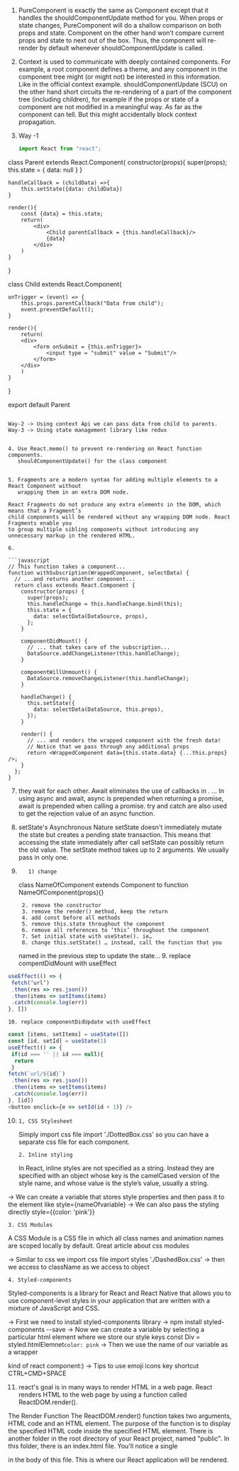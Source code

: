 1. PureComponent is exactly the same as Component except that it handles the shouldComponentUpdate method for you. When props or state changes, PureComponent will do a shallow comparison on both props and state. Component on the other hand won’t compare current props and state to next out of the box. Thus, the component will re-render by default whenever shouldComponentUpdate is called.

2. Context is used to communicate with deeply contained components. For example, a root component defines a theme, and any component in the component tree might (or might not) be interested in this information. Like in the official context example.
   shouldComponentUpdate (SCU) on the other hand short circuits the re-rendering of a part of the component tree (including children), for example if the props or state of a component are not modified in a meaningful way. As far as the component can tell. But this might accidentally block context propagation.

3. Way -1
   ```javascript
   import React from "react";
   ```

class Parent extends React.Component{
constructor(props){
super(props);
this.state = {
data: null
}
}

    handleCallback = (childData) =>{
        this.setState({data: childData})
    }

    render(){
        const {data} = this.state;
        return(
            <div>
                <Child parentCallback = {this.handleCallback}/>
                {data}
            </div>
        )
    }

}

class Child extends React.Component{

    onTrigger = (event) => {
        this.props.parentCallback("Data from child");
        event.preventDefault();
    }

    render(){
        return(
        <div>
            <form onSubmit = {this.onTrigger}>
                <input type = "submit" value = "Submit"/>
            </form>
        </div>
        )
    }

}

export default Parent

````

Way-2 -> Using context Api we can pass data from child to parents.
Way-3 -> Using state management library like redux


4. Use React.memo() to prevent re-rendering on React function components.
   shouldComponentUpdate() for the class component


5. Fragments are a modern syntax for adding multiple elements to a React Component without
   wrapping them in an extra DOM node.

React Fragments do not produce any extra elements in the DOM, which means that a Fragment’s
child components will be rendered without any wrapping DOM node. React Fragments enable you
to group multiple sibling components without introducing any unnecessary markup in the rendered HTML.

6.

```javascript
// This function takes a component...
function withSubscription(WrappedComponent, selectData) {
  // ...and returns another component...
  return class extends React.Component {
    constructor(props) {
      super(props);
      this.handleChange = this.handleChange.bind(this);
      this.state = {
        data: selectData(DataSource, props),
      };
    }

    componentDidMount() {
      // ... that takes care of the subscription...
      DataSource.addChangeListener(this.handleChange);
    }

    componentWillUnmount() {
      DataSource.removeChangeListener(this.handleChange);
    }

    handleChange() {
      this.setState({
        data: selectData(DataSource, this.props),
      });
    }

    render() {
      // ... and renders the wrapped component with the fresh data!
      // Notice that we pass through any additional props
      return <WrappedComponent data={this.state.data} {...this.props} />;
    }
  };
}
````

7.  they wait for each other. Await eliminates the use of callbacks in . ...
    In using async and await, async is prepended when returning a promise, await is
    prepended when calling a promise. try and catch are also used to get the rejection
    value of an async function.

8.  setState's Asynchronous Nature
    setState doesn't immediately mutate the state but creates a pending state
    transaction. This means that accessing the state immediately after call setState
    can possibly return the old value. The setState method takes up to 2 arguments.
    We usually pass in only one.

9.        1) change

    class NameOfComponent extends Component
    to
    function NameOfComponent(props){}

        2. remove the constructor
        3. remove the render() method, keep the return
        4. add const before all methods
        5. remove this.state throughout the component
        6. remove all references to ‘this’ throughout the component
        7. Set initial state with useState(). ie…
        8. change this.setState() … instead, call the function that you

    named in the previous step to update the state… 9. replace compentDidMount with useEffect

```javascript
useEffect(() => {
 fetch(‘url’)
 .then(res => res.json())
 .then(items => setItems(items)
 .catch(console.log(err))
}, [])
```

    10. replace componentDidUpdate with useEffect

```javascript
const [items, setItems] = useState([])
const [id, setId] = useState(1)
useEffect(() => {
 if(id === '' || id === null){
  return
 }
fetch(`url/${id}`)
 .then(res => res.json())
 .then(items => setItems(items)
 .catch(console.log(err))
}, [id])
<button onclick={e => setId(id + 1)} />
```

10.     1, CSS Stylesheet

    Simply import css file import './DottedBox.css' so you can have a separate css file for each component.

        2. Inline styling

    In React, inline styles are not specified as a string. Instead they are specified with an object whose
    key is the camelCased version of the style name, and whose value is the style’s value, usually a string.

-> We can create a variable that stores style properties and then pass it to the element like style={nameOfvariable}
-> We can also pass the styling directly style={{color: 'pink'}}

    3. CSS Modules

A CSS Module is a CSS file in which all class names and animation names are scoped locally by default.
Great article about css modules

-> Similar to css we import css file import styles './DashedBox.css'
-> then we access to className as we access to object

    4. Styled-components

Styled-components is a library for React and React Native that allows you to use component-level styles in
your application that are written with a mixture of JavaScript and CSS.

-> First we need to install styled-components library
-> npm install styled-components --save
-> Now we can create a variable by selecting a particular html element where we store our style keys const Div = styled.htmlElemnet`color: pink`
-> Then we use the name of our variable as a wrapper <Div></Div> kind of react component:)
-> Tips to use emoji icons key shortcut CTRL+CMD+SPACE

11. react's goal is in many ways to render HTML in a web page.
    React renders HTML to the web page by using a function called ReactDOM.render().

The Render Function
The ReactDOM.render() function takes two arguments, HTML code and an HTML element.
The purpose of the function is to display the specified HTML code inside the specified HTML element.
There is another folder in the root directory of your React project, named "public". In this folder, there is an index.html file.
You'll notice a single <div> in the body of this file. This is where our React application will be rendered.
